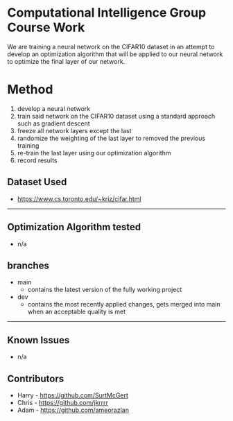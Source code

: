 # Computational Intelligence Group Course Work

We are training a neural network on the CIFAR10 dataset in an attempt to develop an optimization algorithm that will be
applied to our neural network to optimize the final layer of our network.

# Method

1. develop a neural network
2. train said network on the CIFAR10 dataset using a standard approach such as gradient descent
3. freeze all network layers except the last
4. randomize the weighting of the last layer to removed the previous training
5. re-train the last layer using our optimization algorithm
6. record results

## Dataset Used

-   https://www.cs.toronto.edu/~kriz/cifar.html

---

## Optimization Algorithm tested

-   n/a

## branches

-   main
    -   contains the latest version of the fully working project
-   dev
    -   contains the most recently applied changes, gets merged into main when an acceptable quality is met

---

## Known Issues

-   n/a

## Contributors

-   Harry - https://github.com/SurtMcGert
-   Chris - https://github.com/jkrrrr
-   Adam - https://github.com/ameorazlan
